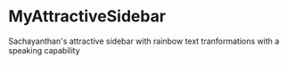 # MyAttractiveSidebar
Sachayanthan's attractive sidebar with rainbow text tranformations with a speaking capability
